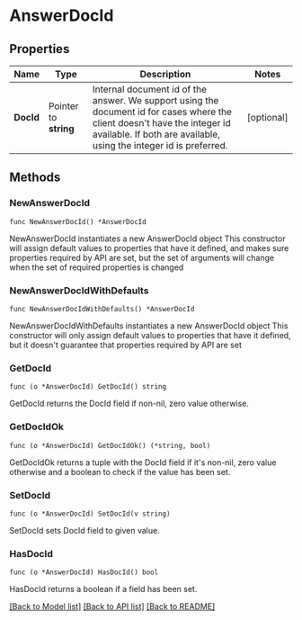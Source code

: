 # AnswerDocId

## Properties

Name | Type | Description | Notes
------------ | ------------- | ------------- | -------------
**DocId** | Pointer to **string** | Internal document id of the answer. We support using the document id for cases where the client doesn&#39;t have the integer id available. If both are available, using the integer id is preferred. | [optional] 

## Methods

### NewAnswerDocId

`func NewAnswerDocId() *AnswerDocId`

NewAnswerDocId instantiates a new AnswerDocId object
This constructor will assign default values to properties that have it defined,
and makes sure properties required by API are set, but the set of arguments
will change when the set of required properties is changed

### NewAnswerDocIdWithDefaults

`func NewAnswerDocIdWithDefaults() *AnswerDocId`

NewAnswerDocIdWithDefaults instantiates a new AnswerDocId object
This constructor will only assign default values to properties that have it defined,
but it doesn't guarantee that properties required by API are set

### GetDocId

`func (o *AnswerDocId) GetDocId() string`

GetDocId returns the DocId field if non-nil, zero value otherwise.

### GetDocIdOk

`func (o *AnswerDocId) GetDocIdOk() (*string, bool)`

GetDocIdOk returns a tuple with the DocId field if it's non-nil, zero value otherwise
and a boolean to check if the value has been set.

### SetDocId

`func (o *AnswerDocId) SetDocId(v string)`

SetDocId sets DocId field to given value.

### HasDocId

`func (o *AnswerDocId) HasDocId() bool`

HasDocId returns a boolean if a field has been set.


[[Back to Model list]](../README.md#documentation-for-models) [[Back to API list]](../README.md#documentation-for-api-endpoints) [[Back to README]](../README.md)



